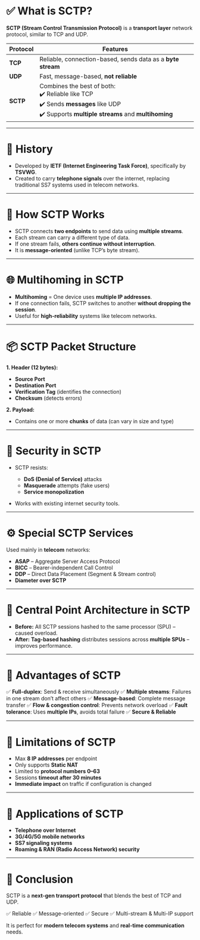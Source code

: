 # ✅ What is SCTP?

**SCTP (Stream Control Transmission Protocol)** is a **transport layer** network protocol, similar to TCP and UDP.

| Protocol | Features                                                                                                                                     |
| -------- | -------------------------------------------------------------------------------------------------------------------------------------------- |
| **TCP**  | Reliable, connection-based, sends data as a **byte stream**                                                                                  |
| **UDP**  | Fast, message-based, **not reliable**                                                                                                        |
| **SCTP** | Combines the best of both:<br>✔️ Reliable like TCP<br>✔️ Sends **messages** like UDP<br>✔️ Supports **multiple streams** and **multihoming** |

---

# 📜 History

* Developed by **IETF (Internet Engineering Task Force)**, specifically by **TSVWG**.
* Created to carry **telephone signals** over the internet, replacing traditional SS7 systems used in telecom networks.

---

# 🚦 How SCTP Works

* SCTP connects **two endpoints** to send data using **multiple streams**.
* Each stream can carry a different type of data.
* If one stream fails, **others continue without interruption**.
* It is **message-oriented** (unlike TCP’s byte stream).

---

# 🌐 Multihoming in SCTP

* **Multihoming** = One device uses **multiple IP addresses**.
* If one connection fails, SCTP switches to another **without dropping the session**.
* Useful for **high-reliability** systems like telecom networks.

---

# 📦 SCTP Packet Structure

**1. Header (12 bytes):**

* **Source Port**
* **Destination Port**
* **Verification Tag** (identifies the connection)
* **Checksum** (detects errors)

**2. Payload:**

* Contains one or more **chunks** of data (can vary in size and type)

---

# 🔐 Security in SCTP

* SCTP resists:

  * **DoS (Denial of Service)** attacks
  * **Masquerade** attempts (fake users)
  * **Service monopolization**
* Works with existing internet security tools.

---

# ⚙️ Special SCTP Services

Used mainly in **telecom** networks:

* **ASAP** – Aggregate Server Access Protocol
* **BICC** – Bearer-independent Call Control
* **DDP** – Direct Data Placement (Segment & Stream control)
* **Diameter over SCTP**

---

# 🧠 Central Point Architecture in SCTP

* **Before:** All SCTP sessions hashed to the same processor (SPU) – caused overload.
* **After:** **Tag-based hashing** distributes sessions across **multiple SPUs** – improves performance.

---

# 🌟 Advantages of SCTP

✅ **Full-duplex**: Send & receive simultaneously
✅ **Multiple streams**: Failures in one stream don’t affect others
✅ **Message-based**: Complete message transfer
✅ **Flow & congestion control**: Prevents network overload
✅ **Fault tolerance**: Uses **multiple IPs**, avoids total failure
✅ **Secure & Reliable**

---

# 🚫 Limitations of SCTP

* Max **8 IP addresses** per endpoint
* Only supports **Static NAT**
* Limited to **protocol numbers 0–63**
* Sessions **timeout after 30 minutes**
* **Immediate impact** on traffic if configuration is changed

---

# 📱 Applications of SCTP

* **Telephone over Internet**
* **3G/4G/5G mobile networks**
* **SS7 signaling systems**
* **Roaming & RAN (Radio Access Network) security**

---

# 📝 Conclusion

SCTP is a **next-gen transport protocol** that blends the best of TCP and UDP.

✅ Reliable
✅ Message-oriented
✅ Secure
✅ Multi-stream & Multi-IP support

It is perfect for **modern telecom systems** and **real-time communication** needs.
